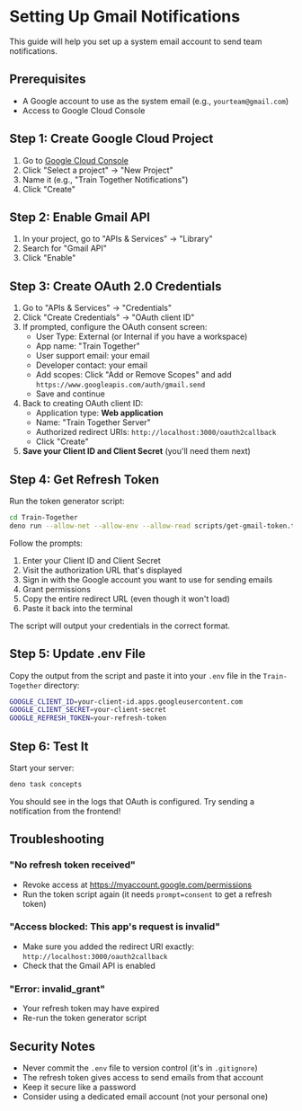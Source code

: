 # Setting Up Gmail Notifications

This guide will help you set up a system email account to send team notifications.

## Prerequisites

- A Google account to use as the system email (e.g., `yourteam@gmail.com`)
- Access to Google Cloud Console

## Step 1: Create Google Cloud Project

1. Go to [Google Cloud Console](https://console.cloud.google.com/)
2. Click "Select a project" → "New Project"
3. Name it (e.g., "Train Together Notifications")
4. Click "Create"

## Step 2: Enable Gmail API

1. In your project, go to "APIs & Services" → "Library"
2. Search for "Gmail API"
3. Click "Enable"

## Step 3: Create OAuth 2.0 Credentials

1. Go to "APIs & Services" → "Credentials"
2. Click "Create Credentials" → "OAuth client ID"
3. If prompted, configure the OAuth consent screen:
   - User Type: External (or Internal if you have a workspace)
   - App name: "Train Together"
   - User support email: your email
   - Developer contact: your email
   - Add scopes: Click "Add or Remove Scopes" and add `https://www.googleapis.com/auth/gmail.send`
   - Save and continue
4. Back to creating OAuth client ID:
   - Application type: **Web application**
   - Name: "Train Together Server"
   - Authorized redirect URIs: `http://localhost:3000/oauth2callback`
   - Click "Create"
5. **Save your Client ID and Client Secret** (you'll need them next)

## Step 4: Get Refresh Token

Run the token generator script:

```bash
cd Train-Together
deno run --allow-net --allow-env --allow-read scripts/get-gmail-token.ts
```

Follow the prompts:
1. Enter your Client ID and Client Secret
2. Visit the authorization URL that's displayed
3. Sign in with the Google account you want to use for sending emails
4. Grant permissions
5. Copy the entire redirect URL (even though it won't load)
6. Paste it back into the terminal

The script will output your credentials in the correct format.

## Step 5: Update .env File

Copy the output from the script and paste it into your `.env` file in the `Train-Together` directory:

```bash
GOOGLE_CLIENT_ID=your-client-id.apps.googleusercontent.com
GOOGLE_CLIENT_SECRET=your-client-secret
GOOGLE_REFRESH_TOKEN=your-refresh-token
```

## Step 6: Test It

Start your server:

```bash
deno task concepts
```

You should see in the logs that OAuth is configured. Try sending a notification from the frontend!

## Troubleshooting

### "No refresh token received"
- Revoke access at https://myaccount.google.com/permissions
- Run the token script again (it needs `prompt=consent` to get a refresh token)

### "Access blocked: This app's request is invalid"
- Make sure you added the redirect URI exactly: `http://localhost:3000/oauth2callback`
- Check that the Gmail API is enabled

### "Error: invalid_grant"
- Your refresh token may have expired
- Re-run the token generator script

## Security Notes

- Never commit the `.env` file to version control (it's in `.gitignore`)
- The refresh token gives access to send emails from that account
- Keep it secure like a password
- Consider using a dedicated email account (not your personal one)
